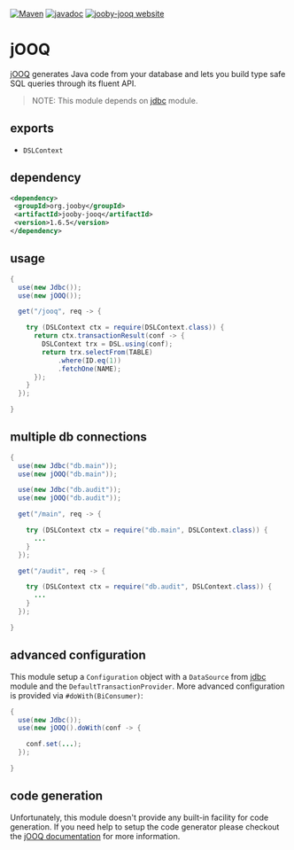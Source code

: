 [![Maven](https://img.shields.io/maven-metadata/v/http/central.maven.org/maven2/org/jooby/jooby-jooq/maven-metadata.xml.svg)](http://mvnrepository.com/artifact/org.jooby/jooby-jooq/1.6.5)
[![javadoc](https://javadoc.io/badge/org.jooby/jooby-jooq.svg)](https://javadoc.io/doc/org.jooby/jooby-jooq/1.6.5)
[![jooby-jooq website](https://img.shields.io/badge/jooby-jooq-brightgreen.svg)](http://jooby.org/doc/jooq)
# jOOQ

<a href="http://www.jooq.org">jOOQ</a> generates Java code from your database and lets you build type safe SQL queries through its fluent API.

> NOTE: This module depends on [jdbc](https://github.com/jooby-project/jooby/tree/master/jooby-jdbc) module.

## exports

* ```DSLContext```

## dependency

```xml
<dependency>
 <groupId>org.jooby</groupId>
 <artifactId>jooby-jooq</artifactId>
 <version>1.6.5</version>
</dependency>
```

## usage

```java
{
  use(new Jdbc());
  use(new jOOQ());

  get("/jooq", req -> {

    try (DSLContext ctx = require(DSLContext.class)) {
      return ctx.transactionResult(conf -> {
        DSLContext trx = DSL.using(conf);
        return trx.selectFrom(TABLE)
            .where(ID.eq(1))
            .fetchOne(NAME);
      });
    }
  });

}
```

## multiple db connections

```java
{
  use(new Jdbc("db.main"));
  use(new jOOQ("db.main"));

  use(new Jdbc("db.audit"));
  use(new jOOQ("db.audit"));

  get("/main", req -> {

    try (DSLContext ctx = require("db.main", DSLContext.class)) {
      ...
    }
  });

  get("/audit", req -> {

    try (DSLContext ctx = require("db.audit", DSLContext.class)) {
      ...
    }
  });

}
```

## advanced configuration

This module setup a ```Configuration``` object with a ```DataSource``` from [jdbc](/doc/jdbc) module and the ```DefaultTransactionProvider```. More advanced configuration is provided via ```#doWith(BiConsumer)```:

```java
{
  use(new Jdbc());
  use(new jOOQ().doWith(conf -> {

    conf.set(...);
  });

}
```

## code generation

Unfortunately, this module doesn't provide any built-in facility for code generation. If you need help to setup the code generator please checkout the <a href="http://www.jooq.org/doc/latest/manual/code-generation/">jOOQ documentation</a> for more information.
